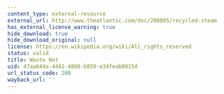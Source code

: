 ```yaml
---
content_type: external-resource
external_url: http://www.theatlantic.com/doc/200805/recycled-steam
has_external_license_warning: true
hide_download: true
hide_download_original: null
license: https://en.wikipedia.org/wiki/All_rights_reserved
status: valid
title: Waste Not
uid: 47aa644a-4441-4808-b859-e34feab8015d
url_status_code: 200
wayback_url: ''
---
```

